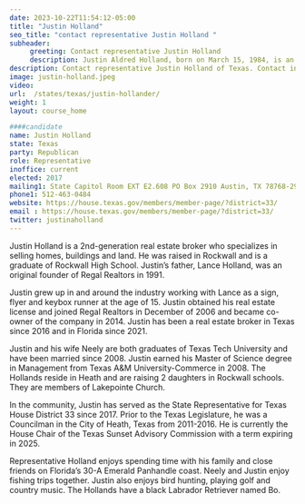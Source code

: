 ```yaml
---
date: 2023-10-22T11:54:12-05:00
title: "Justin Holland"
seo_title: "contact representative Justin Holland "
subheader:
     greeting: Contact representative Justin Holland
     description: Justin Aldred Holland, born on March 15, 1984, is an American real estate broker residing in Heath, Texas. He is a Republican representative in the Texas House of Representatives for the 33rd District, encompassing Rockwall County and a section of Collin County.
description: Contact representative Justin Holland of Texas. Contact information for Justin Holland includes email address, phone number, and mailing address.
image: justin-holland.jpeg
video:
url:  /states/texas/justin-hollander/
weight: 1
layout: course_home

####candidate
name: Justin Holland
state: Texas
party: Republican
role: Representative
inoffice: current
elected: 2017
mailing1: State Capitol Room EXT E2.608 PO Box 2910 Austin, TX 78768-2910
phone1: 512-463-0484
website: https://house.texas.gov/members/member-page/?district=33/
email : https://house.texas.gov/members/member-page/?district=33/
twitter: justinaholland
---
```


Justin Holland is a 2nd-generation real estate broker who specializes in selling homes, buildings and land. He was raised in Rockwall and is a graduate of Rockwall High School. Justin’s father, Lance Holland, was an original founder of Regal Realtors in 1991.

Justin grew up in and around the industry working with Lance as a sign, flyer and keybox runner at the age of 15. Justin obtained his real estate license and joined Regal Realtors in December of 2006 and became co-owner of the company in 2014. Justin has been a real estate broker in Texas since 2016 and in Florida since 2021.

Justin and his wife Neely are both graduates of Texas Tech University and have been married since 2008. Justin earned his Master of Science degree in Management from Texas A&M University-Commerce in 2008. The Hollands reside in Heath and are raising 2 daughters in Rockwall schools. They are members of Lakepointe Church.

In the community, Justin has served as the State Representative for Texas House District 33 since 2017. Prior to the Texas Legislature, he was a Councilman in the City of Heath, Texas from 2011-2016. He is currently the House Chair of the Texas Sunset Advisory Commission with a term expiring in 2025.

Representative Holland enjoys spending time with his family and close friends on Florida’s 30-A Emerald Panhandle coast. Neely and Justin enjoy fishing trips together. Justin also enjoys bird hunting, playing golf and country music. The Hollands have a black Labrador Retriever named Bo.
